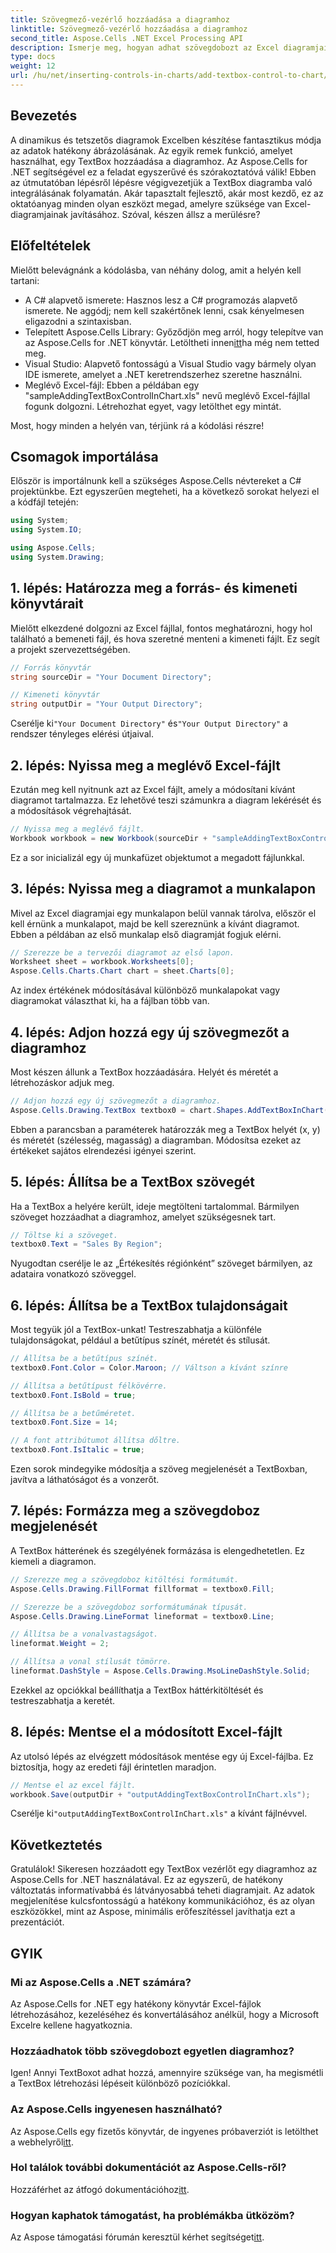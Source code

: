 ```yaml
---
title: Szövegmező-vezérlő hozzáadása a diagramhoz
linktitle: Szövegmező-vezérlő hozzáadása a diagramhoz
second_title: Aspose.Cells .NET Excel Processing API
description: Ismerje meg, hogyan adhat szövegdobozt az Excel diagramjaihoz az Aspose.Cells for .NET használatával. Fokozza az adatok megjelenítését erőfeszítés nélkül.
type: docs
weight: 12
url: /hu/net/inserting-controls-in-charts/add-textbox-control-to-chart/
---
```

## Bevezetés

A dinamikus és tetszetős diagramok Excelben készítése fantasztikus módja az adatok hatékony ábrázolásának. Az egyik remek funkció, amelyet használhat, egy TextBox hozzáadása a diagramhoz. Az Aspose.Cells for .NET segítségével ez a feladat egyszerűvé és szórakoztatóvá válik! Ebben az útmutatóban lépésről lépésre végigvezetjük a TextBox diagramba való integrálásának folyamatán. Akár tapasztalt fejlesztő, akár most kezdő, ez az oktatóanyag minden olyan eszközt megad, amelyre szüksége van Excel-diagramjainak javításához. Szóval, készen állsz a merülésre?

## Előfeltételek

Mielőtt belevágnánk a kódolásba, van néhány dolog, amit a helyén kell tartani:

- A C# alapvető ismerete: Hasznos lesz a C# programozás alapvető ismerete. Ne aggódj; nem kell szakértőnek lenni, csak kényelmesen eligazodni a szintaxisban.
-  Telepített Aspose.Cells Library: Győződjön meg arról, hogy telepítve van az Aspose.Cells for .NET könyvtár. Letöltheti innen[itt](https://releases.aspose.com/cells/net/)ha még nem tetted meg.
- Visual Studio: Alapvető fontosságú a Visual Studio vagy bármely olyan IDE ismerete, amelyet a .NET keretrendszerhez szeretne használni.
- Meglévő Excel-fájl: Ebben a példában egy "sampleAddingTextBoxControlInChart.xls" nevű meglévő Excel-fájllal fogunk dolgozni. Létrehozhat egyet, vagy letölthet egy mintát.

Most, hogy minden a helyén van, térjünk rá a kódolási részre!

## Csomagok importálása

Először is importálnunk kell a szükséges Aspose.Cells névtereket a C# projektünkbe. Ezt egyszerűen megteheti, ha a következő sorokat helyezi el a kódfájl tetején:

```csharp
using System;
using System.IO;

using Aspose.Cells;
using System.Drawing;
```

## 1. lépés: Határozza meg a forrás- és kimeneti könyvtárait

Mielőtt elkezdené dolgozni az Excel fájllal, fontos meghatározni, hogy hol található a bemeneti fájl, és hova szeretné menteni a kimeneti fájlt. Ez segít a projekt szervezettségében.

```csharp
// Forrás könyvtár
string sourceDir = "Your Document Directory";

// Kimeneti könyvtár
string outputDir = "Your Output Directory";
```
 Cserélje ki`"Your Document Directory"` és`"Your Output Directory"` a rendszer tényleges elérési útjaival.

## 2. lépés: Nyissa meg a meglévő Excel-fájlt

Ezután meg kell nyitnunk azt az Excel fájlt, amely a módosítani kívánt diagramot tartalmazza. Ez lehetővé teszi számunkra a diagram lekérését és a módosítások végrehajtását.

```csharp
// Nyissa meg a meglévő fájlt.
Workbook workbook = new Workbook(sourceDir + "sampleAddingTextBoxControlInChart.xls");
```
Ez a sor inicializál egy új munkafüzet objektumot a megadott fájlunkkal.

## 3. lépés: Nyissa meg a diagramot a munkalapon

Mivel az Excel diagramjai egy munkalapon belül vannak tárolva, először el kell érnünk a munkalapot, majd be kell szereznünk a kívánt diagramot. Ebben a példában az első munkalap első diagramját fogjuk elérni.

```csharp
// Szerezze be a tervezői diagramot az első lapon.
Worksheet sheet = workbook.Worksheets[0];
Aspose.Cells.Charts.Chart chart = sheet.Charts[0];
```
Az index értékének módosításával különböző munkalapokat vagy diagramokat választhat ki, ha a fájlban több van.

## 4. lépés: Adjon hozzá egy új szövegmezőt a diagramhoz

Most készen állunk a TextBox hozzáadására. Helyét és méretét a létrehozáskor adjuk meg.

```csharp
// Adjon hozzá egy új szövegmezőt a diagramhoz.
Aspose.Cells.Drawing.TextBox textbox0 = chart.Shapes.AddTextBoxInChart(400, 1100, 350, 2550);
```
Ebben a parancsban a paraméterek határozzák meg a TextBox helyét (x, y) és méretét (szélesség, magasság) a diagramban. Módosítsa ezeket az értékeket sajátos elrendezési igényei szerint.

## 5. lépés: Állítsa be a TextBox szövegét

Ha a TextBox a helyére került, ideje megtölteni tartalommal. Bármilyen szöveget hozzáadhat a diagramhoz, amelyet szükségesnek tart.

```csharp
// Töltse ki a szöveget.
textbox0.Text = "Sales By Region";
```
Nyugodtan cserélje le az „Értékesítés régiónként” szöveget bármilyen, az adataira vonatkozó szöveggel.

## 6. lépés: Állítsa be a TextBox tulajdonságait

Most tegyük jól a TextBox-unkat! Testreszabhatja a különféle tulajdonságokat, például a betűtípus színét, méretét és stílusát.

```csharp
// Állítsa be a betűtípus színét.
textbox0.Font.Color = Color.Maroon; // Váltson a kívánt színre

// Állítsa a betűtípust félkövérre.
textbox0.Font.IsBold = true;

// Állítsa be a betűméretet.
textbox0.Font.Size = 14;

// A font attribútumot állítsa dőltre.
textbox0.Font.IsItalic = true;
```

Ezen sorok mindegyike módosítja a szöveg megjelenését a TextBoxban, javítva a láthatóságot és a vonzerőt.

## 7. lépés: Formázza meg a szövegdoboz megjelenését

A TextBox hátterének és szegélyének formázása is elengedhetetlen. Ez kiemeli a diagramon.

```csharp
// Szerezze meg a szövegdoboz kitöltési formátumát.
Aspose.Cells.Drawing.FillFormat fillformat = textbox0.Fill;

// Szerezze be a szövegdoboz sorformátumának típusát.
Aspose.Cells.Drawing.LineFormat lineformat = textbox0.Line;

// Állítsa be a vonalvastagságot.
lineformat.Weight = 2;

// Állítsa a vonal stílusát tömörre.
lineformat.DashStyle = Aspose.Cells.Drawing.MsoLineDashStyle.Solid;
```

Ezekkel az opciókkal beállíthatja a TextBox háttérkitöltését és testreszabhatja a keretét.

## 8. lépés: Mentse el a módosított Excel-fájlt

Az utolsó lépés az elvégzett módosítások mentése egy új Excel-fájlba. Ez biztosítja, hogy az eredeti fájl érintetlen maradjon.

```csharp
// Mentse el az excel fájlt.
workbook.Save(outputDir + "outputAddingTextBoxControlInChart.xls");
```
 Cserélje ki`"outputAddingTextBoxControlInChart.xls"` a kívánt fájlnévvel.

## Következtetés

Gratulálok! Sikeresen hozzáadott egy TextBox vezérlőt egy diagramhoz az Aspose.Cells for .NET használatával. Ez az egyszerű, de hatékony változtatás informatívabbá és látványosabbá teheti diagramjait. Az adatok megjelenítése kulcsfontosságú a hatékony kommunikációhoz, és az olyan eszközökkel, mint az Aspose, minimális erőfeszítéssel javíthatja ezt a prezentációt.

## GYIK

### Mi az Aspose.Cells a .NET számára?
Az Aspose.Cells for .NET egy hatékony könyvtár Excel-fájlok létrehozásához, kezeléséhez és konvertálásához anélkül, hogy a Microsoft Excelre kellene hagyatkoznia.

### Hozzáadhatok több szövegdobozt egyetlen diagramhoz?
Igen! Annyi TextBoxot adhat hozzá, amennyire szüksége van, ha megismétli a TextBox létrehozási lépéseit különböző pozíciókkal.

### Az Aspose.Cells ingyenesen használható?
 Az Aspose.Cells egy fizetős könyvtár, de ingyenes próbaverziót is letölthet a webhelyről[itt](https://releases.aspose.com/).

### Hol találok további dokumentációt az Aspose.Cells-ről?
 Hozzáférhet az átfogó dokumentációhoz[itt](https://reference.aspose.com/cells/net/).

### Hogyan kaphatok támogatást, ha problémákba ütközöm?
 Az Aspose támogatási fórumán keresztül kérhet segítséget[itt](https://forum.aspose.com/c/cells/9).